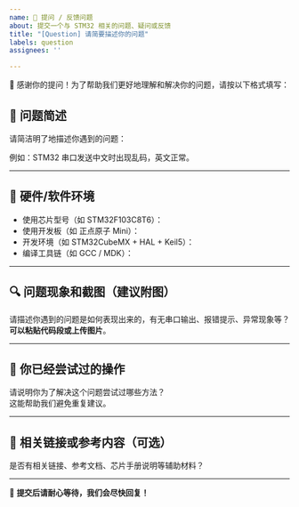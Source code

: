 ```yaml
---
name: 💬 提问 / 反馈问题
about: 提交一个与 STM32 相关的问题、疑问或反馈
title: "[Question] 请简要描述你的问题"
labels: question
assignees: ''

---
```


👋 感谢你的提问！为了帮助我们更好地理解和解决你的问题，请按以下格式填写：

## 📌 问题简述
请简洁明了地描述你遇到的问题：

例如：STM32 串口发送中文时出现乱码，英文正常。

---

## 🧱 硬件/软件环境

- 使用芯片型号（如 STM32F103C8T6）：
- 使用开发板（如 正点原子 Mini）：
- 开发环境（如 STM32CubeMX + HAL + Keil5）：
- 编译工具链（如 GCC / MDK）：

---

## 🔍 问题现象和截图（建议附图）

请描述你遇到的问题是如何表现出来的，有无串口输出、报错提示、异常现象等？  
**可以粘贴代码段或上传图片**。

---

## 🧪 你已经尝试过的操作

请说明你为了解决这个问题尝试过哪些方法？  
这能帮助我们避免重复建议。

---

## 📎 相关链接或参考内容（可选）

是否有相关链接、参考文档、芯片手册说明等辅助材料？

---

🚀 **提交后请耐心等待，我们会尽快回复！**